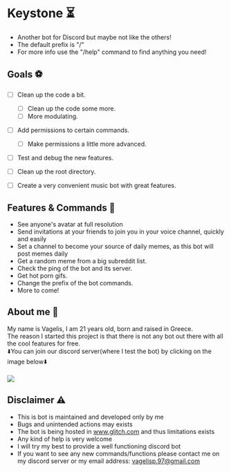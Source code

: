 # Keystone ⏳
* Another bot for Discord but maybe not like the others!
* The default prefix is "/"
* For more info use the "/help" command to find anything you need!


## Goals ⚽

* [ ] Clean up the code a bit.
    * [ ] Clean up the code some more.
    * [ ] More modulating.
* [ ] Add permissions to certain commands.
    * [ ] Make permissions a little more advanced.
* [ ] Test and debug the new features.
* [ ] Clean up the root directory.
* [ ] Create a very convenient music bot with great features.


## Features & Commands 👻
* See anyone's avatar at full resolution
* Send invitations at your friends to join you in your voice channel, quickly and easily
* Set a channel to become your source of daily memes, as this bot will post memes daily
* Get a random meme from a big subreddit list.
* Check the ping of the bot and its server.
* Get hot porn gifs.
* Change the prefix of the bot commands.
* More to come!

## About me 🤷
My name is Vagelis, I am 21 years old, born and raised in Greece.<br/>
The reason I started this project is that there is not any bot out there with all the cool features for free.<br/>
⬇️You can join our discord server(where I test the bot) by clicking on the image below⬇️
<br/>
<br/>
<a href="https://discord.gg/3fS2vEB"><img src="https://i.imgur.com/OUvlR93.png"></a>

## Disclaimer ⚠️
+ This is bot is maintained and developed only by me
+ Bugs and unintended actions may exists
+ The bot is being hosted in www.glitch.com and thus limitations exists
+ Any kind of help is very welcome
+ I will try my best to provide a well functioning discord bot
+ If you want to see any new commands/functions please contact me on my discord server or my email address: vagelisp.97@gmail.com
